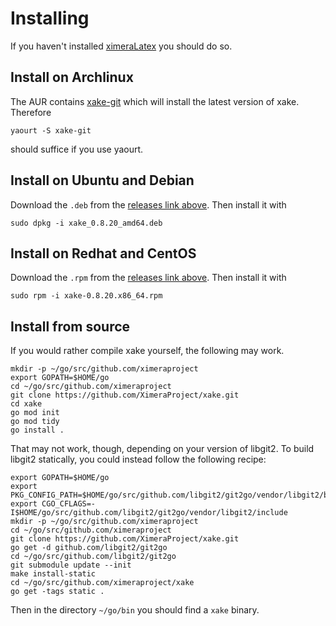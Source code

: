 # Installing

If you haven't installed [ximeraLatex](https://github.com/XimeraProject/ximeraLatex) you should do so.

## Install on Archlinux

The AUR contains [xake-git](https://aur.archlinux.org/packages/xake-git/) which will install the latest version of xake.  Therefore
```
yaourt -S xake-git
```
should suffice if you use yaourt.

## Install on Ubuntu and Debian

Download the `.deb` from the [releases link above](https://github.com/XimeraProject/xake/releases).  Then install it with
```
sudo dpkg -i xake_0.8.20_amd64.deb
```

## Install on Redhat and CentOS

Download the `.rpm` from the [releases link above](https://github.com/XimeraProject/xake/releases).  Then install it with
```
sudo rpm -i xake-0.8.20.x86_64.rpm
```

## Install from source

If you would rather compile xake yourself, the following may work.
```
mkdir -p ~/go/src/github.com/ximeraproject
export GOPATH=$HOME/go
cd ~/go/src/github.com/ximeraproject
git clone https://github.com/XimeraProject/xake.git
cd xake
go mod init
go mod tidy
go install .
```

That may not work, though, depending on your version of libgit2.  To build libgit2 statically, you could instead follow the following recipe:
```
export GOPATH=$HOME/go
export PKG_CONFIG_PATH=$HOME/go/src/github.com/libgit2/git2go/vendor/libgit2/build
export CGO_CFLAGS=-I$HOME/go/src/github.com/libgit2/git2go/vendor/libgit2/include
mkdir -p ~/go/src/github.com/ximeraproject
cd ~/go/src/github.com/ximeraproject
git clone https://github.com/XimeraProject/xake.git
go get -d github.com/libgit2/git2go
cd ~/go/src/github.com/libgit2/git2go
git submodule update --init
make install-static
cd ~/go/src/github.com/ximeraproject/xake
go get -tags static .
```

Then in the directory `~/go/bin` you should find a `xake` binary.
